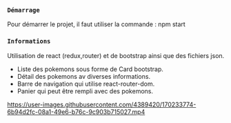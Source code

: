 ### `Démarrage`

Pour démarrer le projet, il faut utiliser la commande : npm start

### `Informations`

Utilisation de react (redux,router) et de bootstrap ainsi que des fichiers json.

- Liste des pokemons sous forme de Card bootstrap.
- Détail des pokemons av diverses informations.
- Barre de navigation qui utilise react-router-dom.
- Panier qui peut être rempli avec des pokemons.

https://user-images.githubusercontent.com/4389420/170233774-6b94d2fc-08a1-49e6-b76c-9c903b715027.mp4
